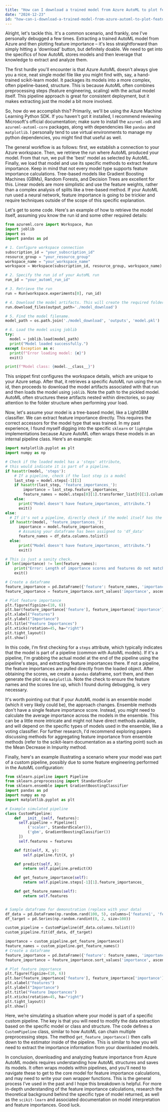 ```yaml
---
title: "How can I download a trained model from Azure AutoML to plot feature importance?"
date: "2024-12-23"
id: "how-can-i-download-a-trained-model-from-azure-automl-to-plot-feature-importance"
---
```


Alright, let's tackle this. It's a common scenario, and frankly, one I've personally debugged a few times. Extracting a trained AutoML model from Azure and then plotting feature importance – it's less straightforward than simply hitting a 'download' button, but definitely doable. We need to get into the specifics of how AutoML stores models and then leverage that knowledge to extract and analyze them.

The first hurdle you'll encounter is that Azure AutoML doesn't always give you a nice, neat single model file like you might find with, say, a hand-trained scikit-learn model. It packages its models into a more complex, often pipeline-based, structure. This is because AutoML often combines preprocessing steps (feature engineering, scaling) with the actual model itself. This pipeline approach is great for consistent deployment, but it makes extracting just the model a bit more involved.

So, how do we accomplish this? Primarily, we'll be using the Azure Machine Learning Python SDK. If you haven't got it installed, I recommend reviewing Microsoft's official documentation; make sure to install the `azureml-sdk` and `azureml-automl-core` packages, along with dependencies like `pandas` and `matplotlib`. I personally tend to use virtual environments to manage my python dependencies, you might find that useful as well.

The general workflow is as follows: first, we establish a connection to your Azure workspace. Then, we retrieve the run where AutoML produced your model. From that run, we pull the 'best' model as selected by AutoML. Finally, we load that model and use its specific methods to extract feature importance. Keep in mind that not every model type supports feature importance calculations. Tree-based models like Gradient Boosting Machines (GBMs), Random Forests, and Decision Trees are excellent for this. Linear models are more simplistic and use the feature weights, rather than a complex analysis of splits like a tree-based method. If your AutoML run used a neural network, feature importance is going to be trickier and require techniques outside of the scope of this specific explanation.

Let's get to some code. Here's an example of how to retrieve the model itself, assuming you know the run id and some other required details:

```python
from azureml.core import Workspace, Run
import joblib
import os
import pandas as pd

# 1. Configure workspace connection
subscription_id = "your_subscription_id"
resource_group = "your_resource_group"
workspace_name = "your_workspace_name"
workspace = Workspace(subscription_id, resource_group, workspace_name)

# 2. Specify the run id of your AutoML run
run_id = "your_automl_run_id"

# 3. Retrieve the run
run = Run(workspace.experiments[0], run_id)

# 4. Download the model artifacts. This will create the required folders
run.download_files(output_path='./model_download')

# 5. Find the model filename.
model_path = os.path.join('./model_download', 'outputs', 'model.pkl')

# 6. Load the model using joblib
try:
  model = joblib.load(model_path)
  print("Model loaded successfully.")
except Exception as e:
  print(f"Error loading model: {e}")
  exit()

print(f"Model class: {model.__class__}")


```

This snippet first configures the workspace details, which are unique to your Azure setup. After that, it retrieves a specific AutoML run using the run id, then proceeds to download the model artifacts associated with that run and then loads the model using `joblib`. Note the path to the pickled model. AutoML often structures these artifacts nested within directories, so pay attention to the folder structure when performing your load.

Now, let's assume your model is a tree-based model, like a LightGBM classifier. We can extract feature importance directly. This requires the correct accessors for the model type that was trained. In my past experience, I found myself digging into the specific `sklearn` or `lightgbm` implementations because Azure AutoML often wraps these models in an internal pipeline class. Here's an example:

```python
import matplotlib.pyplot as plt
import numpy as np

# Check if the loaded model has a 'steps' attribute,
# this would indicate it is part of a pipeline.
if hasattr(model, 'steps'):
    # If a pipeline, check if the last step is a model
    last_step = model.steps[-1][1]
    if hasattr(last_step, 'feature_importances_'):
        importance = last_step.feature_importances_
        feature_names = model.steps[0][1].transformer_list[0][1].columns
    else:
      print("Model doesn't have feature_importances_ attribute.")
      exit()
else:
  # If it's not a pipeline, directly check if the model itself has the attribute
  if hasattr(model, 'feature_importances_'):
      importance = model.feature_importances_
      # Assuming your dataframe has been assigned to 'df_data'
      feature_names = df_data.columns.tolist()
  else:
      print("Model doesn't have feature_importances_ attribute.")
      exit()

# This is just a sanity check.
if len(importance) != len(feature_names):
    print("Error: Length of importance scores and features do not match!")
    exit()

# Create a dataframe
feature_importance = pd.DataFrame({'feature': feature_names, 'importance': importance})
feature_importance = feature_importance.sort_values('importance', ascending=False).reset_index(drop=True)

# Plot feature importance
plt.figure(figsize=(10, 6))
plt.bar(feature_importance['feature'], feature_importance['importance'])
plt.xlabel("Features")
plt.ylabel("Importance")
plt.title("Feature Importances")
plt.xticks(rotation=45, ha="right")
plt.tight_layout()
plt.show()
```

In this code, I'm first checking for a `steps` attribute, which typically indicates that the model is part of a pipeline (common with AutoML models). If it's a pipeline, I'm grabbing the actual model at the end of the pipeline using the pipeline's steps, and extracting feature importances there. If not a pipeline, the feature importances are pulled directly from the loaded object. After obtaining the scores, we create a `pandas` dataframe, sort them, and then generate the plot via `matplotlib`. Note the check to ensure the feature names and the scores line up, which I found during debugging, is very necessary.

It's worth pointing out that if your AutoML model is an ensemble model (which it very likely could be), the approach changes. Ensemble methods don't have a single feature importance score. Instead, you might need to calculate the average importance across the models in the ensemble. This can be a little more intricate and might not have direct methods available, and will depend on the specific types of models used in the ensemble, like a voting classifier. For further research, I'd recommend exploring papers discussing methods for aggregating feature importance from ensemble methods (refer to the scikit-learn documentation as a starting point) such as the Mean Decrease in Impurity method.

Finally, here's an example illustrating a scenario where your model was part of a custom pipeline, possibly due to some feature engineering performed in the AutoML configuration:

```python
from sklearn.pipeline import Pipeline
from sklearn.preprocessing import StandardScaler
from sklearn.ensemble import GradientBoostingClassifier
import pandas as pd
import numpy as np
import matplotlib.pyplot as plt

# Example simulated pipeline
class CustomPipeline:
    def __init__(self, features):
      self.pipeline = Pipeline([
          ('scaler', StandardScaler()),
          ('gbm', GradientBoostingClassifier())
      ])
      self.features = features

    def fit(self, X, y):
        self.pipeline.fit(X, y)

    def predict(self, X):
        return self.pipeline.predict(X)

    def get_feature_importance(self):
        return self.pipeline.steps[-1][1].feature_importances_

    def get_feature_names(self):
        return self.features


# Sample dataframe for demonstration (replace with your data)
df_data = pd.DataFrame(np.random.rand(100, 5), columns=['feature1', 'feature2', 'feature3', 'feature4', 'feature5'])
df_target = pd.Series(np.random.randint(0, 2, size=100))

custom_pipeline = CustomPipeline(df_data.columns.tolist())
custom_pipeline.fit(df_data, df_target)

importance = custom_pipeline.get_feature_importance()
feature_names = custom_pipeline.get_feature_names()
# Create a dataframe
feature_importance = pd.DataFrame({'feature': feature_names, 'importance': importance})
feature_importance = feature_importance.sort_values('importance', ascending=False).reset_index(drop=True)

# Plot feature importance
plt.figure(figsize=(10, 6))
plt.bar(feature_importance['feature'], feature_importance['importance'])
plt.xlabel("Features")
plt.ylabel("Importance")
plt.title("Feature Importances")
plt.xticks(rotation=45, ha="right")
plt.tight_layout()
plt.show()

```

Here, we’re simulating a situation where your model is part of a specific custom pipeline. The key is that you will need to modify the data extraction based on the specific model or class and structure. The code defines a `CustomPipeline` class, similar to how AutoML can chain multiple preprocessing steps. The method `get_feature_importance()` then calls down to the estimator inside of the pipeline. This is similar to how you will need to extract the importance information from your downloaded models.

In conclusion, downloading and analyzing feature importance from Azure AutoML models requires understanding how AutoML structures and saves its models. It often wraps models within pipelines, and you'll need to navigate these to get to the core model for feature importance calculations, and may need to write your own wrapper functions. This is the general process I’ve used in the past and I hope this breakdown is helpful. For more in-depth understanding of the feature importance calculations, research the theoretical background behind the specific type of model returned, as well as the `scikit-learn` and associated documentation on model interpretation and feature importances. Good luck.
